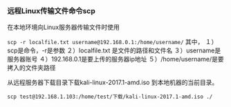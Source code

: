 ### 远程Linux传输文件命令scp

在本地环境向Linux服务器传输文件时使用

`scp -r localfile.txt username@192.168.0.1:/home/username/`
其中，
１）scp是命令，-r是参数
２）localfile.txt 是文件的路径和文件名
３）username是服务器账号
４）192.168.0.1是要上传的服务器ip地址
５）/home/username/是要拷入的文件夹路径



从远程服务器下载目录下载kali-linux-2017.1-amd.iso 到本地机器的当前目录。

```shell
scp test@192.168.1.103:/home/test/下载/kali-linux-2017.1-amd.iso ./
```